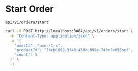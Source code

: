 # Start Order

`api/v1/orders/start`

```bash
curl -X POST http://localhost:8084/api/v1/orders/start \
  -H "Content-Type: application/json" \
  -d '{
    "userId": "user-1-x",
    "productId": "24cb1090-3f46-438b-898e-743c8e056bcf",
    "count": 5
  }' \
  -i
```